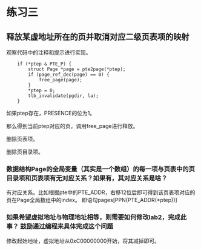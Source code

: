 # 练习三
## 释放某虚地址所在的页并取消对应二级页表项的映射

观察代码中的注释和提示进行实现。
```
    if (*ptep & PTE_P) {
        struct Page *page = pte2page(*ptep);
        if (page_ref_dec(page) == 0) {
            free_page(page);
        }
        *ptep = 0;
        tlb_invalidate(pgdir, la);
    }
```

如果ptep存在，PRESENCE的位为1。

那么得到当前ptep对应的页，调用free_page进行释放。

删除页表项。

删除页目录项。

### 数据结构Page的全局变量（其实是一个数组）的每一项与页表中的页目录项和页表项有无对应关系？如果有，其对应关系是啥？
有对应关系。比如根据pte中的PTE_ADDR，右移12位后即可得到该页表项对应的页在Page全局数组中的index。
即语句pages[PPN(PTE_ADDR(*ptep))]
### 如果希望虚拟地址与物理地址相等，则需要如何修改lab2，完成此事？ 鼓励通过编程来具体完成这个问题
修改起始地址，虚拟地址从0xC00000000开始，将其减掉即可。 